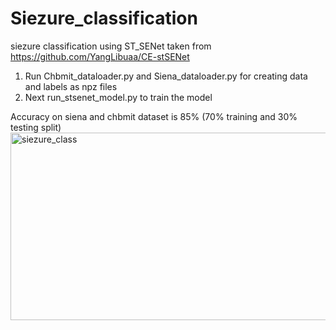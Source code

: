 # Siezure_classification
siezure classification using ST_SENet taken from https://github.com/YangLibuaa/CE-stSENet

1. Run Chbmit_dataloader.py and Siena_dataloader.py for creating data and labels as npz files
2. Next run_stsenet_model.py to train the model

Accuracy on siena and chbmit dataset is 85% (70% training and 30% testing split)
<img width="600" height="300" alt="siezure_class" src="https://github.com/user-attachments/assets/16957886-dcb9-4b08-bb6f-3c29f4fdf001" />

